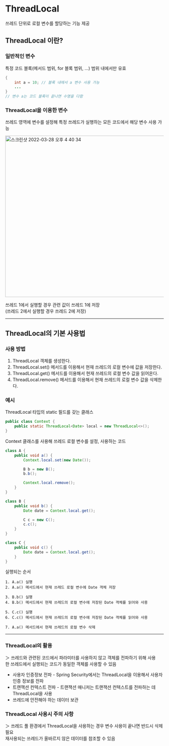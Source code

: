 # ThreadLocal

쓰레드 단위로 로컬 변수를 할당하는 기능 제공

## ThreadLocal 이란?

### 일반적인 변수

특정 코드 블록(메서드 범위, for 블록 범위, ...) 범위 내에서만 유효

```JAVA
{
    int a = 10; // 블록 내에서 a 변수 사용 가능
    ...
}
// 변수 a는 코드 블록이 끝나면 수명을 다함
```

### ThreadLocal을 이용한 변수

쓰레드 영역에 변수를 설정해 특정 쓰레드가 실행하는 모든 코드에서 해당 변수 사용 가능

<img width="514" alt="스크린샷 2022-03-28 오후 4 40 34" src="https://user-images.githubusercontent.com/69156709/160349838-f34b38a4-9357-462d-8ab0-d2f445b0f269.png">

쓰레드 1에서 실행할 경우 관련 값이 쓰레드 1에 저장  
(쓰레드 2에서 실행할 경우 쓰레드 2에 저장)

---

## ThreadLocal의 기본 사용법

### 사용 방법

1. ThreadLocal 객체를 생성한다.
2. ThreadLocal.set() 메서드를 이용해서 현재 쓰레드의 로컬 변수에 값을 저장한다.
3. ThreadLocal.get() 메서드를 이용해서 현재 쓰레드의 로컬 변수 값을 읽어온다.
4. ThreadLocal.remove() 메서드를 이용해서 현재 쓰레드의 로컬 변수 값을 삭제한다.

### 예시

ThreadLocal 타입의 static 필드를 갖는 클래스

```JAVA
public class Context {
    public static ThreadLocal<Date> local = new ThreadLocal<>();
}
```

Context 클래스를 사용해 쓰레드 로컬 변수를 설정, 사용하는 코드

```JAVA
class A {
    public void a() {
        Context.local.set(new Date());

        B b = new B();
        b.b();

        Context.local.remove();
    }
}

class B {
    public void b() {
        Date date = Context.local.get();

        C c = new C();
        c.c();
    }
}

class C {
    public void c() {
        Date date = Context.local.get();
    }
}
```

실행되는 순서

    1. A.a() 실행
    2. A.a() 메서드에서 현재 쓰레드 로컬 변수에 Date 객체 저장

    3. B.b() 실행
    4. B.b() 메서드에서 현재 쓰레드의 로컬 변수에 저장된 Date 객체를 읽어와 사용

    5. C.c() 실행
    6. C.c() 메서드에서 현재 쓰레드의 로컬 변수에 저장된 Date 객체를 읽어와 사용

    7. A.a() 메서드에서 현재 쓰레드의 로컬 변수 삭제

---

### ThreadLocal의 활용

＞ 쓰레드와 관련된 코드에서 파라미터를 사용하지 않고 객체를 전파하기 위해 사용  
한 쓰레드에서 실행되는 코드가 동일한 객체를 사용할 수 있음

- 사용자 인증정보 전파 - Spring Security에서는 ThreadLocal을 이용해서 사용자 인증 정보를 전파
- 트랜잭션 컨텍스트 전파 - 트랜잭션 매니저는 트랜잭션 컨텍스트를 전파하는 데 ThreadLocal을 사용
- 쓰레드에 안전해야 하는 데이터 보관

### ThreadLocal 사용시 주의 사항

＞ 쓰레드 풀 환경에서 ThreadLocal을 사용하는 경우 변수 사용이 끝나면 반드시 삭제 필요  
재사용되는 쓰레드가 올바르지 않은 데이터를 참조할 수 있음
